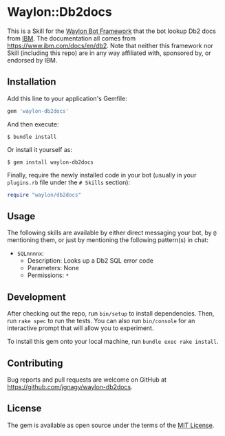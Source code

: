 # Waylon::Db2docs

This is a Skill for the [Waylon Bot Framework](https://github.com/jgnagy/waylon) that the bot lookup Db2 docs from [IBM](https://www.ibm.com/us-en). The documentation all comes from https://www.ibm.com/docs/en/db2. Note that neither this framework nor Skill (including this repo) are in any way affiliated with, sponsored by, or endorsed by IBM.

## Installation

Add this line to your application's Gemfile:

```ruby
gem 'waylon-db2docs'
```

And then execute:

    $ bundle install

Or install it yourself as:

    $ gem install waylon-db2docs

Finally, require the newly installed code in your bot (usually in your `plugins.rb` file under the `# Skills` section):

```ruby
require "waylon/db2docs"
```

## Usage

The following skills are available by either direct messaging your bot, by `@` mentioning them, or just by mentioning the following pattern(s) in chat:

* `SQLnnnnx`:
  * Description: Looks up a Db2 SQL error code
  * Parameters: None
  * Permissions: `*`

## Development

After checking out the repo, run `bin/setup` to install dependencies. Then, run `rake spec` to run the tests. You can also run `bin/console` for an interactive prompt that will allow you to experiment.

To install this gem onto your local machine, run `bundle exec rake install`.

## Contributing

Bug reports and pull requests are welcome on GitHub at https://github.com/jgnagy/waylon-db2docs.

## License

The gem is available as open source under the terms of the [MIT License](https://opensource.org/licenses/MIT).
